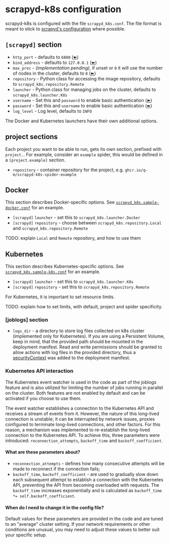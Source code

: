 # scrapyd-k8s configuration

scrapyd-k8s is configured with the file `scrapyd_k8s.conf`. The file format is meant to
stick to [scrapyd's configuration](https://scrapyd.readthedocs.io/en/latest/config.html) where possible.

## `[scrapyd]` section

* `http_port`    - defaults to `6800` ([➽](https://scrapyd.readthedocs.io/en/latest/config.html#http-port))
* `bind_address` - defaults to `127.0.0.1` ([➽](https://scrapyd.readthedocs.io/en/latest/config.html#bind-address))
* `max_proc`     - _(implementation pending)_, if unset or `0` it will use the number of nodes in the cluster, defaults to `0` ([➽](https://scrapyd.readthedocs.io/en/latest/config.html#max-proc))
* `repository`   - Python class for accessing the image repository, defaults to `scrapyd_k8s.repository.Remote`
* `launcher`     - Python class for managing jobs on the cluster, defaults to `scrapyd_k8s.launcher.K8s`
* `username`     - Set this and `password` to enable basic authentication ([➽](https://scrapyd.readthedocs.io/en/latest/config.html#username))
* `password`     - Set this and `username` to enable basic authentication ([➽](https://scrapyd.readthedocs.io/en/latest/config.html#password))
* `log_level`    - Log level, defaults to `INFO`

The Docker and Kubernetes launchers have their own additional options.

## project sections

Each project you want to be able to run, gets its own section, prefixed with `project.`. For example,
consider an `example` spider, this would be defined in a `[project.example]` section.

* `repository` - container repository for the project, e.g. `ghcr.io/q-m/scrapyd-k8s-spider-example`

## Docker

This section describes Docker-specific options.
See [`scrapyd_k8s.sample-docker.conf`](scrapyd_k8s.sample-docker.conf) for an example.

* `[scrapyd]` `launcher` - set this to `scrapyd_k8s.launcher.Docker`
* `[scrapyd]` `repository` - choose between `scrapyd_k8s.repository.Local` and `scrapyd_k8s.repository.Remote`

TODO: explain `Local` and `Remote` repository, and how to use them

## Kubernetes

This section describes Kubernetes-specific options.
See [`scrapyd_k8s.sample-k8s.conf`](scrapyd_k8s.sample-k8s.conf) for an example.

* `[scrapyd]` `launcher` - set this to `scrapyd_k8s.launcher.K8s`
* `[scrapyd]` `repository` - set this to `scrapyd_k8s.repository.Remote`

For Kubernetes, it is important to set resource limits.

TODO: explain how to set limits, with default, project and spider specificity.

### [joblogs] section
  * `logs_dir`     - a directory to store log files collected on k8s cluster (implemented only for Kubernetes). If you are using a Persistent Volume, keep in mind, that the provided path should be mounted in the deployment manifest. Read and write permissions should be granted to allow actions with log files in the provided directory, thus a [securityContext](https://kubernetes.io/docs/tasks/configure-pod-container/security-context/) was added to the deployment manifest.



### Kubernetes API interaction

The Kubernetes event watcher is used in the code as part of the joblogs feature and is also utilized for limiting the
number of jobs running in parallel on the cluster. Both features are not enabled by default and can be activated if you
choose to use them.

The event watcher establishes a connection to the Kubernetes API and receives a stream of events from it. However, the
nature of this long-lived connection is unstable; it can be interrupted by network issues, proxies configured to terminate
long-lived connections, and other factors. For this reason, a mechanism was implemented to re-establish the long-lived
connection to the Kubernetes API. To achieve this, three parameters were introduced: `reconnection_attempts`,
`backoff_time` and `backoff_coefficient`.

#### What are these parameters about?

* `reconnection_attempts` - defines how many consecutive attempts will be made to reconnect if the connection fails;
* `backoff_time`, `backoff_coefficient` - are used to gradually slow down each subsequent attempt to establish a
  connection with the Kubernetes API, preventing the API from becoming overloaded with requests.
  The `backoff_time` increases exponentially and is calculated as `backoff_time *= self.backoff_coefficient`.

#### When do I need to change it in the config file?

Default values for these parameters are provided in the code and are tuned to an "average" cluster setting. If your network
requirements or other conditions are unusual, you may need to adjust these values to better suit your specific setup.

